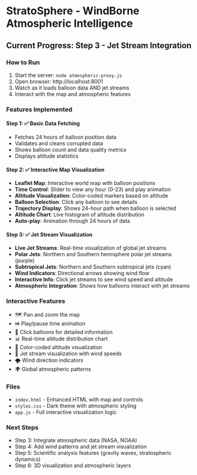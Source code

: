 # StratoSphere - WindBorne Atmospheric Intelligence

## Current Progress: Step 3 - Jet Stream Integration

### How to Run

1. Start the server: `node atmospheric-proxy.js`
2. Open browser: http://localhost:8001
3. Watch as it loads balloon data AND jet streams
4. Interact with the map and atmospheric features

### Features Implemented

#### Step 1: ✅ Basic Data Fetching

- Fetches 24 hours of balloon position data
- Validates and cleans corrupted data
- Shows balloon count and data quality metrics
- Displays altitude statistics

#### Step 2: ✅ Interactive Map Visualization

- **Leaflet Map**: Interactive world map with balloon positions
- **Time Control**: Slider to view any hour (0-23) and play animation
- **Altitude Visualization**: Color-coded markers based on altitude
- **Balloon Selection**: Click any balloon to see details
- **Trajectory Display**: Shows 24-hour path when balloon is selected
- **Altitude Chart**: Live histogram of altitude distribution
- **Auto-play**: Animation through 24 hours of data

#### Step 3: ✅ Jet Stream Visualization

- **Live Jet Streams**: Real-time visualization of global jet streams
- **Polar Jets**: Northern and Southern hemisphere polar jet streams (purple)
- **Subtropical Jets**: Northern and Southern subtropical jets (cyan)
- **Wind Indicators**: Directional arrows showing wind flow
- **Interactive Info**: Click jet streams to see wind speed and altitude
- **Atmospheric Integration**: Shows how balloons interact with jet streams

### Interactive Features

- 🗺️ Pan and zoom the map
- ⏯️ Play/pause time animation
- 🎯 Click balloons for detailed information
- 📊 Real-time altitude distribution chart
- 🌈 Color-coded altitude visualization
- 💨 Jet stream visualization with wind speeds
- 🌪️ Wind direction indicators
- 🌍 Global atmospheric patterns

### Files

- `index.html` - Enhanced HTML with map and controls
- `styles.css` - Dark theme with atmospheric styling
- `app.js` - Full interactive visualization logic

### Next Steps

- Step 3: Integrate atmospheric data (NASA, NOAA)
- Step 4: Add wind patterns and jet stream visualization
- Step 5: Scientific analysis features (gravity waves, stratospheric dynamics)
- Step 6: 3D visualization and atmospheric layers

